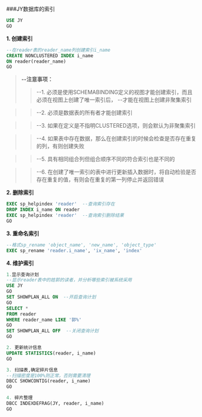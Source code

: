###JY数据库的索引
```sql
USE JY
GO
```

**1. 创建索引**

```sql
--在reader表的reader_name列创建索引i_name
CREATE NONCLUSTERED INDEX i_name
ON reader(reader_name)
GO
```

>**--注意事项：**
>>--1. 必须是使用SCHEMABINDING定义的视图才能创建索引，而且必须在视图上创建了唯一索引后，
--才能在视图上创建非聚集索引

>>--2. 必须是数据表的所有者才能创建索引

>>--3. 如果在定义是不指明CLUSTERED选项，则会默认为非聚集索引

>>--4. 如果表中存在数据，那么在创建索引的时候会检查是否存在重复的列，有则创建失败

>>--5. 具有相同组合列但组合顺序不同的符合索引也是不同的

>>--6. 在创建了唯一索引的表中进行更新插入数据时，将自动检验是否存在重复的值，有则会在重复的第一列停止并返回错误


**2. 删除索引**

```sql
EXEC sp_helpindex 'reader'  --查询索引存在
DROP INDEX i_name ON reader
EXEC sp_helpindex 'reader'  --查询索引删除结果
GO
```

**3. 重命名索引**

```sql
--格式sp_rename 'object_name', 'new_name', 'object_type'
EXEC sp_rename 'reader.i_name', 'ix_name', 'index'
```

**4. 维护索引**

```sql
1.显示查询计划
--显示reader表中的姓郭的读者，并分析哪些索引被系统采用
USE JY
GO
SET SHOWPLAN_ALL ON  --开启查询计划
GO
SELECT *
FROM reader
WHERE reader_name LIKE '郭%'
GO
SET SHOWPLAN_ALL OFF  --关闭查询计划
GO

2. 更新统计信息
UPDATE STATISTICS(reader, i_name)
GO

3. 扫描表,确定碎片信息
--扫描密度是100%则正常，否则需要清理
DBCC SHOWCONTIG(reader, i_name)
GO

4. 碎片整理
DBCC INDEXDEFRAG(JY, reader, i_name)
GO
```